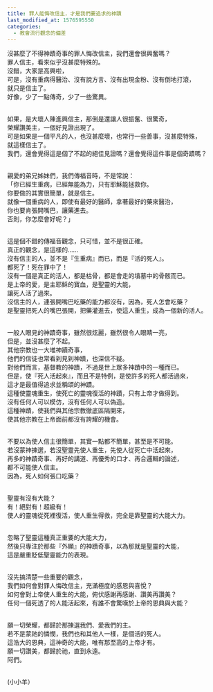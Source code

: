 ```yaml
---
title: 罪人能悔改信主，才是我們要追求的神蹟
last_modified_at: 1576595550
categories:
  - 教會流行觀念的偏差
---
```


<p>沒甚麼了不得神蹟奇事的罪人悔改信主，我們還會很興奮嗎？<br>
罪人信主，看來似乎沒甚麼特殊的。<br>
沒錯，大家是高興啦，<br>
可是，沒有重病得醫治、沒有說方言、沒有出現金粉、沒有倒地打滾，<br>
就只是信主了。<br>
好像，少了一點傳奇，少了一些驚異。</p>

<p><br>
如果，是大壞人陳進興信主，那倒是還讓人很振奮、很驚奇，<br>
榮耀讚美主，一個好見證出現了。<br>
可是如果是一個平凡的人，也沒甚麼壞，也常行一些善事，沒甚麼特殊，<br>
就這樣信主了。<br>
我們，還會覺得這是個了不起的絕佳見證嗎？還會覺得這件事是個奇蹟嗎？</p>

<p><br>
親愛的弟兄姊妹們，我們傳福音時，不是常說：<br>
「你已經生重病，已經無能為力，只有耶穌能拯救你。<br>
你要做的其實很簡單，就是信主。<br>
就像一個重病的人，即使有最好的醫師，拿著最好的藥來醫治，<br>
你也要肯張開嘴巴，讓藥進去。<br>
否則，你怎麼會好呢？」</p>

<p><br>
這是個不錯的傳福音觀念，只可惜，並不是很正確。<br>
真正的觀念，是這樣的……<br>
沒有信主的人，並不是『生重病』而已，而是『活的死人』。<br>
都死了！死在罪中了！<br>
沒有一個是真正的活人，都是枯骨，都是會走的墳墓中的骨骸而已。<br>
是上帝的愛，是主耶穌的寶血，是聖靈的大能，<br>
讓死人活了過來。<br>
沒信主的人，連張開嘴巴吃藥的能力都沒有，因為，死人怎會吃藥？<br>
是聖靈把死人的嘴巴張開，把藥灌進去，使這人重生，成為一個新的活人。</p>

<p><br>
一般人眼見的神蹟奇事，雖然很炫麗，雖然很令人眼睛一亮，<br>
但是，並沒甚麼了不起。<br>
其他宗教也一大堆神蹟奇事，<br>
他們的信徒也常看到見到神蹟，也深信不疑。<br>
對他們而言，基督教的神蹟，不過是世上眾多神蹟中的一種而已。<br>
但是，使『死人活起來』，而且不是特例，是使許多的死人都活過來，<br>
這才是最值得追求並稱頌的神蹟。<br>
這種使靈魂重生，使死亡的靈魂復活的神蹟，只有上帝才做得到。<br>
沒有任何人可以模仿，沒有任何人可以偽造。<br>
這種神蹟，使我們與其他宗教徹底區隔開來，<br>
使其他宗教在上帝面前都沒有誇耀的機會。</p>

<p><br>
不要以為使人信主很簡單，其實一點都不簡單，甚至是不可能。<br>
若沒蒙神揀選，若沒聖靈先使人重生，先使人從死亡中活起來，<br>
再多的神蹟奇事、再好的講道、再優秀的口才、再合邏輯的論述，<br>
都不可能使人信主。<br>
因為，死人如何張口吃藥？</p>

<p><br>
聖靈有沒有大能？<br>
有！絕對有！超級有！<br>
使人的靈魂從死裡復活，使人重生得救，完全是靠聖靈的大能大力。</p>

<p><br>
忽略了聖靈這種真正重要的大能大力，<br>
然後只專注於那些『外顯』的神蹟奇事，以為那就是聖靈的大能，<br>
這是嚴重貶低聖靈能力的表現。</p>

<p><br>
沒先搞清楚一些重要的觀念，<br>
我們如何會對罪人悔改信主，充滿極度的感恩與喜悅？<br>
如何會對上帝使人重生的大能，俯伏感謝再感謝、讚美再讚美？<br>
任何一個死透了的人能活起來，有誰不會驚嘆於上帝的恩典與大能？</p>

<p><br>
願一切榮耀，都歸於那揀選我們、愛我們的主。<br>
若不是蒙祂的憐憫，我們也和其他人一樣，是個活的死人。<br>
這浩大的恩典，這神奇的大能，唯有那至高的上帝才有。<br>
願一切讚美，都歸於祂，直到永遠。<br>
阿們。</p>

<p><br>
(小小羊）</p>

<p>&nbsp;</p>

